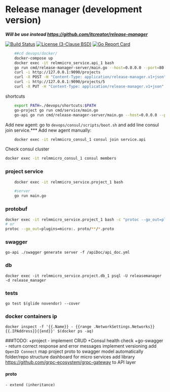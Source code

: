 Release manager (development version)
=====================================
_**Will be use instead https://github.com/itcreator/release-manager**_

[![Build Status](https://travis-ci.org/itcreator/release-manager-micro.svg?branch=master)](https://travis-ci.org/itcreator/release-manager-micro)
[![License (3-Clause BSD)](https://img.shields.io/:license-BSD%203--Clause-blue.svg)](LICENSE)
[![Go Report Card](https://goreportcard.com/badge/github.com/itcreator/release-manager-micro)](https://goreportcard.com/report/github.com/itcreator/release-manager-micro)


```bash
    ##cd devops/docker/
    docker-compose up
    docker exec -it relmmicro_service.api_1 bash
    go run cmd/release-manager-server/main.go --host=0.0.0.0 --port=80
    curl -i http://127.0.0.1:9090/projects
    curl -X POST -H "Content-Type: application/release-manager.v1+json" http://127.0.0.1:9090/projects -d '{"name":"MyProject", "description":"demo project"}'
    curl -i http://127.0.0.1:9090/projects/5
    curl -X PUT -H "Content-Type: application/release-manager.v1+json" http://127.0.0.1:9090/projects/5 -d '{"name":"Project 5!", "description":"demo project 5"}'
```

shortcuts
```bash
    export PATH=./devops/shortcuts:$PATH
    go-project go run cmd/service/main.go
    go-api go run cmd/release-manager-server/main.go --host=0.0.0.0 --port=80
```


Add new agent: go to `devops/consul/scripts/boot.sh` and add line  consul join service.***
Add new agent manually:
```bash
    docker exec -it relmmicro_consul_1 consul join service.api
```
 
Check consul cluster
```bash
docker exec -it relmmicro_consul_1 consul members
```


### project service
```bash
    docker exec -it relmmicro_service.project_1 bash

    #server 
    go run main.go

```

### protobuf
```bash
docker exec -it relmmicro_service.project_1 bash -c "protoc --go_out=plugins=micro:. proto/**/*.proto"
# or
protoc --go_out=plugins=micro:. proto/**/*.proto
```


### swagger
```
go-api ./swagger generate server -f /apiDoc/api_doc.yml
```

### db
```
docker exec -it relmmicro_service.project.db_1 psql -U releasemanager -d release_manager
```

### tests
```
go test $(glide novendor) --cover 
```

### docker containers ip
```
docker inspect -f '{{.Name}} - {{range .NetworkSettings.Networks}}{{.IPAddress}}{{end}}' $(docker ps -aq)
```

###TODO:
+project - implement CRUD
+Consul health check
+go-swagger - return correct response and error messages
implement versioning
add `OpenID Connect`
map project proto to swagger model automatically
folder/repo structure
dashboard for micro services
add library https://github.com/grpc-ecosystem/grpc-gateway to API layer
 

#### proto 
    - extend (inheritance)
